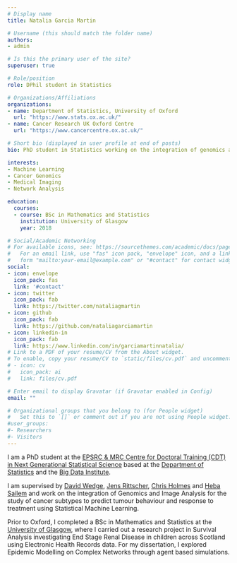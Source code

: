 ```yaml
---
# Display name
title: Natalia Garcia Martin

# Username (this should match the folder name)
authors:
- admin

# Is this the primary user of the site?
superuser: true

# Role/position
role: DPhil student in Statistics

# Organizations/Affiliations
organizations:
- name: Department of Statistics, University of Oxford
  url: "https://www.stats.ox.ac.uk/"
- name: Cancer Research UK Oxford Centre
  url: "https://www.cancercentre.ox.ac.uk/"

# Short bio (displayed in user profile at end of posts)
bio: PhD student in Statistics working on the integration of genomics and image analysis for the study of cancer subtypes to predict tumour behaviour and response to treatment.

interests:
- Machine Learning
- Cancer Genomics
- Medical Imaging
- Network Analysis

education:
  courses:
  - course: BSc in Mathematics and Statistics
    institution: University of Glasgow
    year: 2018

# Social/Academic Networking
# For available icons, see: https://sourcethemes.com/academic/docs/page-builder/#icons
#   For an email link, use "fas" icon pack, "envelope" icon, and a link in the
#   form "mailto:your-email@example.com" or "#contact" for contact widget.
social:
- icon: envelope
  icon_pack: fas
  link: '#contact'
- icon: twitter
  icon_pack: fab
  link: https://twitter.com/nataliagmartin
- icon: github
  icon_pack: fab
  link: https://github.com/nataliagarciamartin
- icon: linkedin-in
  icon_pack: fab
  link: https://www.linkedin.com/in/garciamartinnatalia/
# Link to a PDF of your resume/CV from the About widget.
# To enable, copy your resume/CV to `static/files/cv.pdf` and uncomment the lines below.
# - icon: cv
#   icon_pack: ai
#   link: files/cv.pdf

# Enter email to display Gravatar (if Gravatar enabled in Config)
email: ""

# Organizational groups that you belong to (for People widget)
#   Set this to `[]` or comment out if you are not using People widget.
#user_groups:
#- Researchers
#- Visitors
---
```


I am a PhD student at the [EPSRC & MRC Centre for Doctoral Training (CDT) in Next Generational Statistical Science](http://www.oxwasp-cdt.ac.uk/epsrc--mrc-centre-for-doctoral-training.html) based at the [Department of Statistics](https://www.stats.ox.ac.uk/) and the [Big Data Institute](https://www.bdi.ox.ac.uk/).

I am supervised by [David Wedge](/author/david-wedge), [Jens Rittscher](http://www.ibme.ox.ac.uk/research/biomedia/jens-rittscher), [Chris Holmes](http://www.stats.ox.ac.uk/~cholmes) and [Heba Sailem](http://www.ibme.ox.ac.uk/research/biomedia/people/dr-heba-sailem) and work on the integration of Genomics and Image Analysis for the study of cancer subtypes to predict tumour behaviour and response to treatment using Statistical Machine Learning.

Prior to Oxford, I completed a BSc in Mathematics and Statistics at the [University of Glasgow](https://www.gla.ac.uk/), where I carried out a research project in Survival Analysis investigating End Stage Renal Disease in children across Scotland using Electronic Health Records data. For my dissertation, I explored Epidemic Modelling on Complex Networks through agent based simulations.

